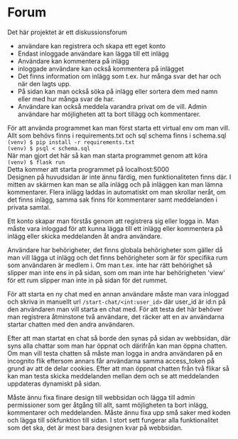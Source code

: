# Forum
Det här projektet är ett diskussionsforum
* användare kan registrera och skapa ett eget konto
* Endast inloggade användare kan lägga till ett inlägg
* Användare kan kommentera på inlägg 
* inloggade användare kan också kommentera på inlägget 
* Det finns information om inlägg som t.ex. hur många svar det har och när den lagts upp. 
* På sidan kan man också söka på inlägg eller sortera dem med namn eller med hur många svar de har. 
* Användare kan också meddela varandra privat om de vill. Admin användare har möjligheten att ta bort tillägg och kommentarer.

För att använda programmet kan man först starta ett virtual env om man vill.  
Allt som behövs finns i requirements.txt och sql schema finns i schema.sql  
`(venv) $ pip install -r requirements.txt`  
`(venv) $ psql < schema.sql`  
När man gjort det här så kan man starta programmet genom att köra  
`(venv) $ flask run`  
Detta kommer att starta programmet på localhost:5000  
Designen på huvudsidan är inte ännu färdig, men funktionaliteten finns där. I mitten av skärmen kan man se alla inlägg och  på inläggen kan man lämna kommentarer. Flera inlägg laddas in automatiskt om man skrollar neråt, om det finns inlägg, samma sak finns för kommentarer samt meddelanden i privata samtal.   

Ett konto skapar man förstås genom att registrera sig eller logga in. Man måste vara inloggad för att kunna lägga till ett inlägg   eller kommentera på inlägg eller skicka meddelanden åt andra användare.   

Användare har behörigheter, det finns globala behörigheter som gäller då man vill lägga ut inlägg och det finns behörigheter som är   för specifika rum som användaren är medlem i. Om man t.ex. inte har rätt behörighet så slipper man inte ens in på sidan, som om man   inte har behörigheten 'view' för ett rum slipper man inte in på sidan för det rummet.   

För att starta en ny chat med en annan användare måste man vara inloggad och skriva in manuellt url `/start-chat/<int:user_id>` där   user_id är id:n på den användaren man vill starta en chat med. För att testa det här behöver man registrera åtminstone två användare,   det räcker att en av användarna startar chatten med den andra användaren.  

Efter att man startat en chat så borde den synas på sidan av webbsidan, där syns alla chattar som man har öppnat och därifrån kan man   öppna chatten. Om man vill testa chatten så måste man logga in andra användaren på en incognito flik eftersom annars får användarna   samma access_token på grund av att de delar cookies. Efter att man öppnat chatten från två flikar så kan man testa skicka meddelanden   mellan dem och se att meddelanden uppdateras dynamiskt på sidan.  

Måste ännu fixa finare design till webbsidan och lägga till admin permissioner som ger åtgång till allt, samt möjligheten ta bort   inlägg, kommentarer och meddelanden. Måste ännu fixa upp små saker med koden och lägga till sökfunktion till sidan. I stort sett fungerar alla funktionalitet som det ska, det är mest bara designen kvar på webbsidan.  
